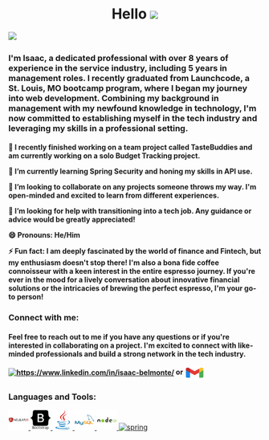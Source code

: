 <h1 align="center">Hello <img src="https://media.giphy.com/media/hvRJCLFzcasrR4ia7z/giphy.gif" width="30"></h1>

<img src="https://user-images.githubusercontent.com/73097560/115834477-dbab4500-a447-11eb-908a-139a6edaec5c.gif">

<h3>I'm Isaac, a dedicated professional with over 8 years of experience in the service industry, including 5 years in management roles. I recently graduated from Launchcode, a St. Louis, MO bootcamp program, where I began my journey into web development. Combining my background in management with my newfound knowledge in technology, I'm now committed to establishing myself in the tech industry and leveraging my skills in a professional setting.</h3>


<h4><p align="left">🔭 I recently finished working on a team project called TasteBuddies and am currently working on a solo Budget Tracking project.
    
<p align="left">🌱 I’m currently learning Spring Security and honing my skills in API use.
    
<p align="left">👯 I’m looking to collaborate on any projects someone throws my way. I'm open-minded and excited to learn from different experiences.
    
<p align="left">🤔 I’m looking for help with transitioning into a tech job. Any guidance or advice would be greatly appreciated!

<p align="left">😄 Pronouns: He/Him
    
<p align="left">⚡ Fun fact: I am deeply fascinated by the world of finance and Fintech, but my enthusiasm doesn't stop there! I'm also a bona fide coffee connoisseur with a keen interest in the entire espresso journey. If you're ever in the mood for a lively conversation about innovative financial solutions or the intricacies of brewing the perfect espresso, I'm your go-to person!</p></h4>

<h3 align="left">Connect with me:</h3>
<h4>Feel free to reach out to me if you have any questions or if you're interested in collaborating on a project. I'm excited to connect with like-minded professionals and build a strong network in the tech industry.

<p align="left">
<a href="https://linkedin.com/in/https://www.linkedin.com/in/isaac-belmonte/" target="blank"><img align="center" src="https://raw.githubusercontent.com/rahuldkjain/github-profile-readme-generator/master/src/images/icons/Social/linked-in-alt.svg" alt="https://www.linkedin.com/in/isaac-belmonte/" height="30" width="40" /></a> or <a href="mailto:belmontei9595@gmail.com" target="blank"><img align="center" src="https://raw.githubusercontent.com/rahuldkjain/github-profile-readme-generator/master/src/images/icons/Social/gmail.svg" alt="belmontei9595@gmail.com" height="30" width="40" /></a></h4>


<h3 align="left">Languages and Tools:</h3>
<p align="left"> <a href="https://angular.io" target="_blank" rel="noreferrer"> <img src="https://raw.githubusercontent.com/devicons/devicon/master/icons/angularjs/angularjs-original-wordmark.svg" alt="angularjs" width="40" height="40"/> </a> <a href="https://getbootstrap.com" target="_blank" rel="noreferrer"> <img src="https://raw.githubusercontent.com/devicons/devicon/master/icons/bootstrap/bootstrap-plain-wordmark.svg" alt="bootstrap" width="40" height="40"/> </a> <a href="https://www.java.com" target="_blank" rel="noreferrer"> <img src="https://raw.githubusercontent.com/devicons/devicon/master/icons/java/java-original.svg" alt="java" width="40" height="40"/> </a> <a href="https://www.mysql.com/" target="_blank" rel="noreferrer"> <img src="https://raw.githubusercontent.com/devicons/devicon/master/icons/mysql/mysql-original-wordmark.svg" alt="mysql" width="40" height="40"/> </a> <a href="https://nodejs.org" target="_blank" rel="noreferrer"> <img src="https://raw.githubusercontent.com/devicons/devicon/master/icons/nodejs/nodejs-original-wordmark.svg" alt="nodejs" width="40" height="40"/> </a> <a href="https://spring.io/" target="_blank" rel="noreferrer"> <img src="https://www.vectorlogo.zone/logos/springio/springio-icon.svg" alt="spring" width="40" height="40"/> </a> </p>

